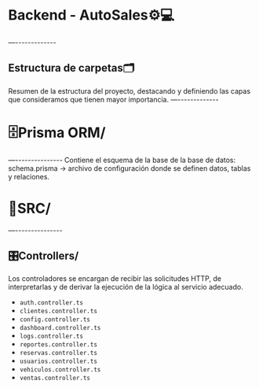 # Backend - AutoSales⚙️💻
—-------------

## Estructura de carpetas🗂️
Resumen de la estructura del proyecto, destacando y definiendo las capas que consideramos que tienen mayor importancia.
—-------------

# 🗄️Prisma ORM/
—---------------
Contiene el esquema de la base de la base de datos:
schema.prisma → archivo de configuración donde se definen datos, tablas  y relaciones.

# 📂SRC/ 
—---------------
## 🎛️Controllers/
Los controladores se encargan de recibir las solicitudes HTTP, de interpretarlas y de derivar la ejecución de la lógica al servicio adecuado.

- `auth.controller.ts`
- `clientes.controller.ts`
- `config.controller.ts`
- `dashboard.controller.ts`
- `logs.controller.ts`
- `reportes.controller.ts`
- `reservas.controller.ts`
- `usuarios.controller.ts`
- `vehiculos.controller.ts`
- `ventas.controller.ts`

